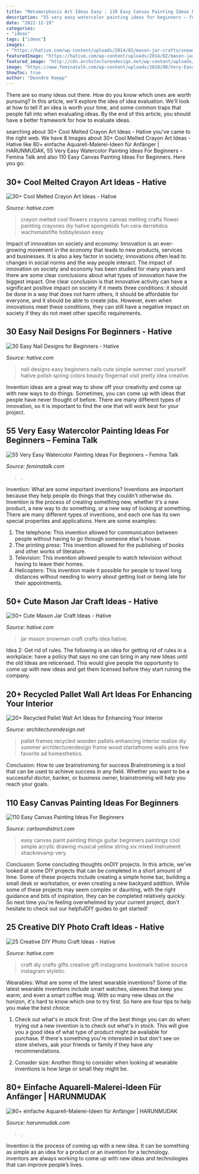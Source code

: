 ```yaml
---
title: "Metamorphosis Art Ideas Easy : 110 Easy Canvas Painting Ideas For Beginners"
description: "55 very easy watercolor painting ideas for beginners – femina talk"
date: "2022-12-19"
categories:
- "ideas"
tags: ["ideas"]
images:
- "https://hative.com/wp-content/uploads/2014/02/mason-jar-crafts/snowman-mason-jar-idea-16.jpg"
featuredImage: "https://hative.com/wp-content/uploads/2014/02/mason-jar-crafts/snowman-mason-jar-idea-16.jpg"
featured_image: "http://cdn.architecturendesign.net/wp-content/uploads/2015/06/AD-Pallet-Wall-Art-17.jpg"
image: "https://www.feminatalk.com/wp-content/uploads/2018/08/Very-Easy-Watercolor-Painting-Ideas-for-beginners00012.jpg"
ShowToc: true
author: "Deondre Koepp"
---
```



There are so many ideas out there. How do you know which ones are worth pursuing? In this article, we'll explore the idea of idea evaluation. We'll look at how to tell if an idea is worth your time, and some common traps that people fall into when evaluating ideas. By the end of this article, you should have a better framework for how to evaluate ideas.

	

		
searching about 30+ Cool Melted Crayon Art Ideas - Hative you've came to the right web. We have 8 Images about 30+ Cool Melted Crayon Art Ideas - Hative like 80+ einfache Aquarell-Malerei-Ideen für Anfänger | HARUNMUDAK, 55 Very Easy Watercolor Painting Ideas For Beginners – Femina Talk and also 110 Easy Canvas Painting Ideas For Beginners. Here you go:
		
    
## 30+ Cool Melted Crayon Art Ideas - Hative

<img loading=lazy src="https://hative.com/wp-content/uploads/2014/04/melted-crayon-art/15-flowers.jpg" onerror="this.onerror=null;this.src='https://tse4.mm.bing.net/th?id=OIP.p_TA_XRZ23g6XZfcSJzzNwHaJ6&amp;pid=15.1';" alt="30+ Cool Melted Crayon Art Ideas - Hative">

_Source: hative.com_

>crayon melted cool flowers crayons canvas melting crafts flower painting crayones diy hative spongekids fun cera derretidos wachsmalstifte hobbylesson easy. 

	

Impact of innovation on society and economy:
Innovation is an ever-growing movement in the economy that leads to new products, services and businesses. It is also a key factor in society; innovations often lead to changes in social norms and the way people interact. The impact of innovation on society and economy has been studied for many years and there are some clear conclusions about what types of innovation have the biggest impact. 
One clear conclusion is that innovative activity can have a significant positive impact on society if it meets three conditions: it should be done in a way that does not harm others, it should be affordable for everyone, and it should be able to create jobs. However, even when innovations meet these conditions, they can still have a negative impact on society if they do not meet other specific requirements.

    
## 30 Easy Nail Designs For Beginners - Hative

<img loading=lazy src="https://hative.com/wp-content/uploads/2014/11/easy-nail-designs/10-easy-nail-designs-for-beginners.jpg" onerror="this.onerror=null;this.src='https://tse3.mm.bing.net/th?id=OIP.ecU7DHnwjSRTy89qLPMjcwHaKe&amp;pid=15.1';" alt="30 Easy Nail Designs for Beginners - Hative">

_Source: hative.com_

>nail designs easy beginners nails cute simple summer cool yourself hative polish spring colors beauty fingernail visit pretty idea creative. 

	

Invention ideas are a great way to show off your creativity and come up with new ways to do things. Sometimes, you can come up with ideas that people have never thought of before. There are many different types of innovation, so it is important to find the one that will work best for your project.

    
## 55 Very Easy Watercolor Painting Ideas For Beginners – Femina Talk

<img loading=lazy src="https://www.feminatalk.com/wp-content/uploads/2018/08/Very-Easy-Watercolor-Painting-Ideas-for-beginners00012.jpg" onerror="this.onerror=null;this.src='https://tse1.mm.bing.net/th?id=OIP.xVZTKcQQwhbMDw9A0d1K6gHaKe&amp;pid=15.1';" alt="55 Very Easy Watercolor Painting Ideas For Beginners – Femina Talk">

_Source: feminatalk.com_

>. 

	

Invention: What are some important inventions?
Inventions are important because they help people do things that they couldn't otherwise do. Invention is the process of creating something new, whether it's a new product, a new way to do something, or a new way of looking at something. There are many different types of inventions, and each one has its own special properties and applications. Here are some examples: 
1. The telephone: This invention allowed for communication between people without having to go through someone else's house.
2. The printing press: This invention allowed for the publishing of books and other works of literature.
3. Television: This invention allowed people to watch television without having to leave their homes.
4. Helicopters: This invention made it possible for people to travel long distances without needing to worry about getting lost or being late for their appointments.

    
## 50+ Cute Mason Jar Craft Ideas - Hative

<img loading=lazy src="https://hative.com/wp-content/uploads/2014/02/mason-jar-crafts/snowman-mason-jar-idea-16.jpg" onerror="this.onerror=null;this.src='https://tse2.mm.bing.net/th?id=OIP.My5LaCQ13vWT6OBgOB04uAHaLG&amp;pid=15.1';" alt="50+ Cute Mason Jar Craft Ideas - Hative">

_Source: hative.com_

>jar mason snowman craft crafts idea hative. 

	

Idea 2: Get rid of rules.
The following is an idea for getting rid of rules in a workplace: have a policy that says no one can bring in any new Ideas until the old Ideas are relicensed. This would give people the opportunity to come up with new ideas and get them licensed before they start ruining the company.

    
## 20+ Recycled Pallet Wall Art Ideas For Enhancing Your Interior

<img loading=lazy src="http://cdn.architecturendesign.net/wp-content/uploads/2015/06/AD-Pallet-Wall-Art-17.jpg" onerror="this.onerror=null;this.src='https://tse4.mm.bing.net/th?id=OIP.V_hfgegkhG0-jYP5O3FIJQHaLK&amp;pid=15.1';" alt="20+ Recycled Pallet Wall Art Ideas for Enhancing Your Interior">

_Source: architecturendesign.net_

>pallet frames recycled wooden pallets enhancing interior realize diy summer architecturendesign frame wood startathome walls pins few favorite ad homesthetics. 

	

Conclusion: How to use brainstroming for success
Brainstroming is a tool that can be used to achieve success in any field. Whether you want to be a successful doctor, banker, or business owner, brainstroming will help you reach your goals.

    
## 110 Easy Canvas Painting Ideas For Beginners

<img loading=lazy src="http://www.cartoondistrict.com/wp-content/uploads/2017/06/Easy-Canvas-Painting-Ideas-For-Beginners29.jpg" onerror="this.onerror=null;this.src='https://tse4.mm.bing.net/th?id=OIP.QMaIBVW1rbOY_X0HlxaspgHaLb&amp;pid=15.1';" alt="110 Easy Canvas Painting Ideas For Beginners">

_Source: cartoondistrict.com_

>easy canvas paint painting things guitar beginners paintings cool simple acrylic drawing musical yellow string six mixed instrument shackrevamp very. 

	

Conclusion: Some concluding thoughts onDIY projects.
In this article, we've looked at some DIY projects that can be completed in a short amount of time. Some of these projects include creating a simple home bar, building a small desk or workstation, or even creating a new backyard addition. While some of these projects may seem complex or daunting, with the right guidance and bits of inspiration, they can be completed relatively quickly. So next time you're feeling overwhelmed by your current project, don't hesitate to check out our helpfulDIY guides to get started!

    
## 25 Creative DIY Photo Craft Ideas - Hative

<img loading=lazy src="https://hative.com/wp-content/uploads/2014/11/diy-photo-craft-ideas/13-diy-photo-craft-ideas.jpg" onerror="this.onerror=null;this.src='https://tse1.mm.bing.net/th?id=OIP.W000cQWLRZE0ReIzl_QTdQHaGc&amp;pid=15.1';" alt="25 Creative DIY Photo Craft Ideas - Hative">

_Source: hative.com_

>craft diy crafts gifts creative gift instagrams bookmark hative source instagram styletic. 

	

Wearables: What are some of the latest wearable inventions?
Some of the latest wearable inventions include smart watches, sleeves that keep you warm, and even a smart coffee mug. With so many new ideas on the horizon, it's hard to know which one to try first. So here are four tips to help you make the best choice:
1. Check out what's in stock first: One of the best things you can do when trying out a new invention is to check out what's in stock. This will give you a good idea of what type of product might be available for purchase. If there's something you're interested in but don't see on store shelves, ask your friends or family if they have any recommendations.

2. Consider size: Another thing to consider when looking at wearable inventions is how large or small they might be.

    
## 80+ Einfache Aquarell-Malerei-Ideen Für Anfänger | HARUNMUDAK

<img loading=lazy src="https://www.harunmudak.com/wp-content/uploads/2020/04/Easy-Watercolor-Painting-Ideas-75.jpg" onerror="this.onerror=null;this.src='https://tse1.mm.bing.net/th?id=OIP.PhwaMXe0wqRkw90-OO5wigHaLH&amp;pid=15.1';" alt="80+ einfache Aquarell-Malerei-Ideen für Anfänger | HARUNMUDAK">

_Source: harunmudak.com_

>. 

	

Invention is the process of coming up with a new idea. It can be something as simple as an idea for a product or an invention for a technology. inventors are always working to come up with new ideas and technologies that can improve people’s lives.

